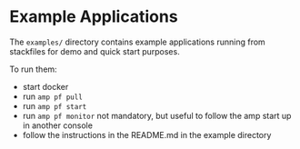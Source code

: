 # Example Applications

The `examples/` directory contains example applications running from stackfiles for demo and quick start purposes.

To run them:
  - start docker
  - run `amp pf pull`
  - run `amp pf start`
  - run `amp pf monitor` not mandatory, but useful to follow the amp start up in another console
  - follow the instructions in the README.md in the example directory